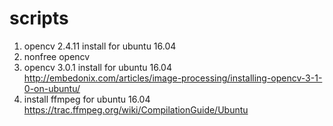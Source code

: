 # scripts
1. opencv 2.4.11 install for ubuntu 16.04 
2. nonfree opencv
3. opencv 3.0.1 install for ubuntu 16.04  http://embedonix.com/articles/image-processing/installing-opencv-3-1-0-on-ubuntu/
4. install ffmpeg for ubuntu 16.04  https://trac.ffmpeg.org/wiki/CompilationGuide/Ubuntu
